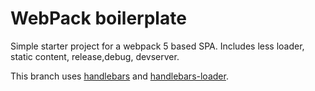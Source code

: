 WebPack boilerplate
===================

Simple starter project for a webpack 5 based SPA.
Includes less loader, static content, release,debug, devserver.

This branch uses [handlebars](https://handlebarsjs.com/) and [handlebars-loader](https://github.com/pcardune/handlebars-loader).
